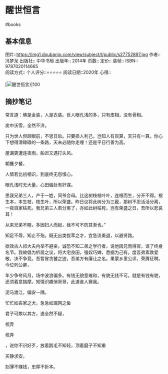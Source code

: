 # 醒世恒言
#books 
## 基本信息

图片::https://img1.doubanio.com/view/subject/l/public/s27752897.jpg
作者:: 冯梦龙
出版社:: 中华书局
出版年:: 2014年
页数:: 
定价:: 
装帧:: 
ISBN:: 9787020114665  
阅读方式::
个人评分::⭐⭐⭐⭐⭐
阅读日期::2020年
心得::

 [![醒世恒言}|100](https://img1.doubanio.com/view/subject/l/public/s27752897.jpg )

## 摘抄笔记

常言道：佛是金装，人是衣装。世人眼孔浅的多，只有皮相，没有骨相。

炭中沃雪，全然不济。

只为世人但顾眼前，不思日后。只要损人利己，岂知人有百算，天只有一算。你心下想得滑碌碌的一条路，天未必随你走哩！还是平日行善为高。

屋漏更遭连夜雨，船迟又遇打头风。

朝饔夕餐，

人情若比初相识，到底终无怨恨心。

眼孔浅时无大量，心田偏处有奸谋。

思我兄弟三人，产于一姓，同爷合母。比这树枝枝叶叶，连根而生，分开不得。根生本，本生枝，枝生叶，所以荣盛。昨日议将此树分为三截，那树不忍活活分离，一夜自家枯死。我兄弟三人若分离了，亦如此树枯死，岂有荣盛之日，吾所以悲哀耳！

从来兄弟不睦，多因妇人而起，我不可不防其渐也。”

知足不辱，知止不殆。既无出类拔萃之才，宜急流勇退，以避贤路。

欲效古人祁大夫内举不避亲，诚恐不知二弟之学行者，说他因兄而得官，误了终身名节。我故倡为析居之议，将大宅良田，强奴巧婢，悉据为己有。度吾弟素敦爱敬，决不争竞。吾暂冒贪饕之迹，吾弟方有廉让之名。果蒙乡里公评，荣膺征聘。今位列公卿，

年少争夸风月，场中波浪偏多。有钱无貌意难和，有貌无钱不可。就是有钱有貌，还须着意揣摩。知情识趣俏哥哥，此道谁人赛我。

泥马渡江，偏安一隅，

忙忙如丧家之犬，急急如漏网之鱼

君子可欺以其方，遂全然不疑，

梳弄

梳弄

，说你不识好歹，放着鹅毛不知轻，顶着磨子不知重

买静求安，

刻薄不赚钱，忠厚不折本。